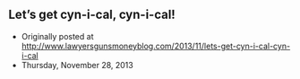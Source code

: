 ## Let’s get cyn-i-cal, cyn-i-cal!

 * Originally posted at http://www.lawyersgunsmoneyblog.com/2013/11/lets-get-cyn-i-cal-cyn-i-cal
 * Thursday, November 28, 2013


